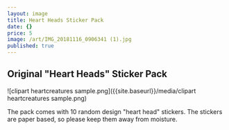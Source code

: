 ```yaml
---
layout: image
title: Heart Heads Sticker Pack
date: {}
price: 5
image: /art/IMG_20181116_0906341 (1).jpg
published: true
---
```


## Original "Heart Heads" Sticker Pack


![clipart heartcreatures sample.png]({{site.baseurl}}/media/clipart heartcreatures sample.png)

The pack comes with 10 random design "heart head" stickers. The stickers are paper based, so please keep them away from moisture.
